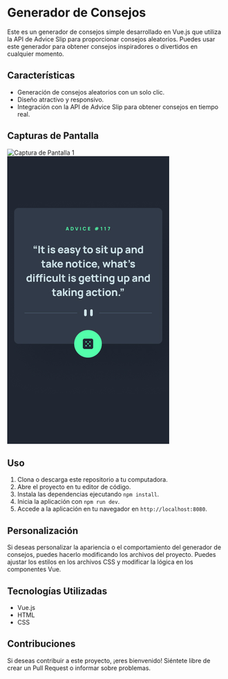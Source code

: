 # Generador de Consejos

Este es un generador de consejos simple desarrollado en Vue.js que utiliza la API de Advice Slip para proporcionar consejos aleatorios. Puedes usar este generador para obtener consejos inspiradores o divertidos en cualquier momento.


## Características

- Generación de consejos aleatorios con un solo clic.
- Diseño atractivo y responsivo.
- Integración con la API de Advice Slip para obtener consejos en tiempo real.

## Capturas de Pantalla

![Captura de Pantalla 1]('/AdviceGenerator/src/assets/design/active-states.jpg')
![Captura de Pantalla 2](/AdviceGenerator/src/assets/design/mobile-design.jpg)

## Uso

1. Clona o descarga este repositorio a tu computadora.
2. Abre el proyecto en tu editor de código.
3. Instala las dependencias ejecutando `npm install`.
4. Inicia la aplicación con `npm run dev`.
5. Accede a la aplicación en tu navegador en `http://localhost:8080`.

## Personalización

Si deseas personalizar la apariencia o el comportamiento del generador de consejos, puedes hacerlo modificando los archivos del proyecto. Puedes ajustar los estilos en los archivos CSS y modificar la lógica en los componentes Vue.

## Tecnologías Utilizadas

- Vue.js
- HTML
- CSS

## Contribuciones

Si deseas contribuir a este proyecto, ¡eres bienvenido! Siéntete libre de crear un Pull Request o informar sobre problemas.

